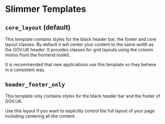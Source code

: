 # Slimmer Templates

## `core_layout` (default)

This template contains styles for the black header bar, the footer and core
layout classes. By default it will center your content to the same width as the
GOV.UK header. It provides classes for grid layouts using the column mixins
from the frontend toolkit.

It is recommended that new applications use this template so they behave in a
consistent way.

## `header_footer_only`

This template only contains styles for the black header bar and the footer of
GOV.UK.

Use this layout if you want to explicitly control the full layout of your page
including centering all the content.
